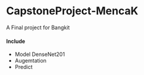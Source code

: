 # CapstoneProject-MencaK
A Final project for Bangkit
#### Include
* Model DenseNet201
* Augemtation
* Predict
